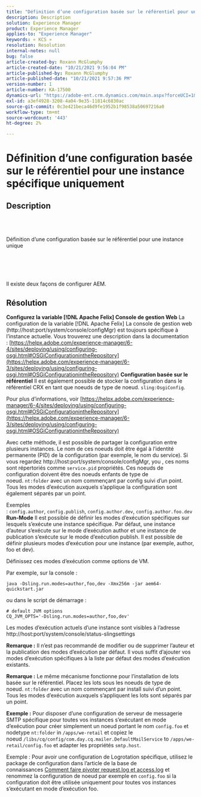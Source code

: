```yaml
---
title: "Définition d’une configuration basée sur le référentiel pour une instance spécifique uniquement"
description: Description
solution: Experience Manager
product: Experience Manager
applies-to: "Experience Manager"
keywords: « KCS »
resolution: Resolution
internal-notes: null
bug: false
article-created-by: Roxann McGlumphy
article-created-date: "10/21/2021 9:56:04 PM"
article-published-by: Roxann McGlumphy
article-published-date: "10/21/2021 9:57:36 PM"
version-number: 1
article-number: KA-17500
dynamics-url: "https://adobe-ent.crm.dynamics.com/main.aspx?forceUCI=1&pagetype=entityrecord&etn=knowledgearticle&id=dfd6b9ad-b932-ec11-b6e5-000d3a5ba97a"
exl-id: a3ef4928-3208-4a04-9e35-11814c6830ac
source-git-commit: 0c3e421beca46d9fe1952b1f98538a50697216a0
workflow-type: tm+mt
source-wordcount: '443'
ht-degree: 2%

---
```


# Définition d’une configuration basée sur le référentiel pour une instance spécifique uniquement

## Description

<br><br><br>Définition d’une configuration basée sur le référentiel pour une instance unique<br><br><br><br> <br><br>
Il existe deux façons de configurer AEM.


## Résolution

<b>Configurez la variable [!DNL Apache Felix] Console de gestion Web</b>
La configuration de la variable [!DNL Apache Felix] La console de gestion web (http://host:port/system/console/configMgr) est toujours spécifique à l’instance actuelle.
Vous trouverez une description dans la documentation : [https://helpx.adobe.com/experience-manager/6-4/sites/deploying/using/configuring-osgi.html#OSGiConfigurationintheRepository](https://helpx.adobe.com/experience-manager/6-3/sites/deploying/using/configuring-osgi.html#OSGiConfigurationintheRepository)
<b>Configuration basée sur le référentiel</b>
Il est également possible de stocker la configuration dans le référentiel CRX en tant que noeuds de type de noeud. `sling:OsgiConfig`.

Pour plus d’informations, voir [https://helpx.adobe.com/experience-manager/6-4/sites/deploying/using/configuring-osgi.html#OSGiConfigurationintheRepository](https://helpx.adobe.com/experience-manager/6-3/sites/deploying/using/configuring-osgi.html#OSGiConfigurationintheRepository)

Avec cette méthode, il est possible de partager la configuration entre plusieurs instances.
Le nom de ces noeuds doit être égal à l’identité permanente (PID) de la configuration (par exemple, le nom du service). Si vous regardez http://host:port/system/console/configMgr, you , ces noms sont répertoriés comme `service.pid` propriétés. Ces noeuds de configuration doivent être des noeuds enfants de type de noeud. `nt:folder` avec un nom commençant par config suivi d’un point. Tous les modes d’exécution auxquels s’applique la configuration sont également séparés par un point.

Exemples : `config.author`, `config.publish`, `config.author.dev`, `config.author.foo.dev`
<b>Run-Mode</b>
Il est possible de définir les modes d’exécution spécifiques sur lesquels s’exécute une instance spécifique. Par défaut, une instance d’auteur s’exécute sur le mode d’exécution author et une instance de publication s’exécute sur le mode d’exécution publish. Il est possible de définir plusieurs modes d’exécution pour une instance (par exemple, author, foo et dev).

Définissez ces modes d’exécution comme options de VM.

Par exemple, sur la console :


```
java -Dsling.run.modes=author,foo,dev -Xmx256m -jar aem64-quickstart.jar
```


ou dans le script de démarrage :


```
# default JVM options
CQ_JVM_OPTS='-Dsling.run.modes=author,foo,dev'
```


Les modes d’exécution actuels d’une instance sont visibles à l’adresse http://host:port/system/console/status-slingsettings

<b>Remarque :</b> Il n’est pas recommandé de modifier ou de supprimer l’auteur et la publication des modes d’exécution par défaut. Il vous suffit d’ajouter vos modes d’exécution spécifiques à la liste par défaut des modes d’exécution existants.

<b>Remarque :</b> Le même mécanisme fonctionne pour l’installation de lots basée sur le référentiel. Placez les lots sous les noeuds de type de noeud. `nt:folder` avec un nom commençant par install suivi d’un point. Tous les modes d’exécution auxquels s’appliquent les lots sont séparés par un point.

<b>Exemple :</b> Pour disposer d’une configuration de serveur de messagerie SMTP spécifique pour toutes vos instances s’exécutant en mode d’exécution pour créer simplement un noeud portant le nom `config.foo` et nodetype `nt:folder` in `/apps/we-retail` et copiez le noeud `/libs/cq/config/com.day.cq.mailer.DefaultMailService` to `/apps/we-retail/config.foo` et adapter les propriétés `smtp.host`.

Exemple : Pour avoir une configuration de Logrotation spécifique, utilisez le package de configuration dans l’article de la base de connaissances [Comment faire pivoter request.log et access.log](https://helpx.adobe.com/experience-manager/kb/HowToRotateRequestAndAccessLog.html "Comment faire pivoter request.log et access.log ") et renommez la configuration de noeud par exemple en `config.foo` si la configuration doit être utilisée uniquement pour toutes vos instances s’exécutant en mode d’exécution foo.
